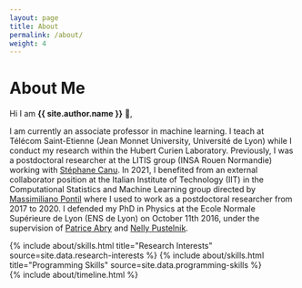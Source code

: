 ```yaml
---
layout: page
title: About
permalink: /about/
weight: 4
---
```


# **About Me**

Hi I am **{{ site.author.name }}** :wave:,<br>

I am currently an associate professor in machine learning. I teach at Télécom Saint-Etienne (Jean  Monnet University, Université de Lyon) while I conduct my research within the Hubert Curien Laboratory.
Previously, I was a postdoctoral researcher at the LITIS group (INSA Rouen Normandie) working with <a href="http://asi.insa-rouen.fr/enseignants/~scanu/" target="_blank">Stéphane Canu</a>. In 2021, I benefited from an external collaborator position at the Italian Institute of Technology (IIT) in the Computational Statistics and Machine Learning group directed by <a href="https://www.iit.it/it/people/massimiliano-pontil" target="_blank">Massimiliano Pontil</a> where I used to work as a postdoctoral researcher from 2017 to 2020. I defended my PhD in Physics at the Ecole Normale Supérieure de Lyon (ENS de Lyon) on October 11th 2016, under the supervision of <a href="http://perso.ens-lyon.fr/patrice.abry/" target="_blank">Patrice Abry</a> and <a href="http://perso.ens-lyon.fr/nelly.pustelnik/" target="_blank">Nelly Pustelnik</a>.

<div class="row">
{% include about/skills.html title="Research Interests" source=site.data.research-interests %}
{% include about/skills.html title="Programming Skills" source=site.data.programming-skills %}
</div>

<div class="row">
{% include about/timeline.html %}
</div>
